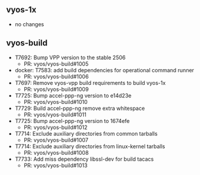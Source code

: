 ## vyos-1x
- no changes
## vyos-build
- T7692: Bump VPP version to the stable 2506
   - PR: vyos/vyos-build#1005
- docker: T7583: add build dependencies for operational command runner
   - PR: vyos/vyos-build#1006
- T7697: Remove vyos-vpp build requirements to build vyos-1x
   - PR: vyos/vyos-build#1009
- T7725: Bump accel-ppp-ng version to e14d23e
   - PR: vyos/vyos-build#1010
- T7729: Build accel-ppp-ng remove extra whitespace
   - PR: vyos/vyos-build#1011
- T7725: Bump accel-ppp-ng version to 1674efe
   - PR: vyos/vyos-build#1012
- T7714: Exclude auxiliary directories from common tarballs
   - PR: vyos/vyos-build#1007
- T7714: Exclude auxiliary directories from linux-kernel tarballs
   - PR: vyos/vyos-build#1008
- T7733: Add miss dependency libssl-dev for build tacacs
   - PR: vyos/vyos-build#1013


